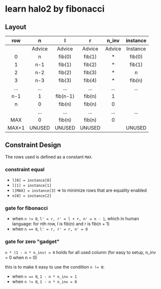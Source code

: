 # learn halo2 by fibonacci
## Layout
|  row  |   n    |    l     |   r    | n_inv  | instance |
|:-----:|:------:|:--------:|:------:|:------:|:--------:|
|       | Advice |  Advice  | Advice | Advice | Instance |
|   0   |   n    |  fib(0)  | fib(1) |   *    |  fib(0)  |
|   1   |  n-1   |  fib(1)  | fib(2) |   *    |  fib(1)  |
|   2   |  n-2   |  fib(2)  | fib(3) |   *    |     n    |
|   3   |  n-3   |  fib(3)  | fib(4) |   *    |  fib(n)  |
|  ...  |  ...   |   ...    |  ...   |  ...   |    ...   |
|  n-1  |   1    | fib(n-1) | fib(n) |   1    |          |
|   n   |   0    |  fib(n)  | fib(n) |   0    |          |
|       |  ...   |   ...    |  ...   |  ...   |    ...   |
|  MAX  |   0    |  fib(n)  | fib(n) |   0    |          |
| MAX+1 | UNUSED |  UNUSED  | UNUSED |        |  UNUSED  |

## Constraint Design

The rows used is defined as a constant `MAX`.

### constraint equal

- `l[0] = instance[0]`
- `l[1] = instance[1]`
- `l[MAX] = instance[3]` => to minimize rows that are equality enabled
- `n[0] = instance[2]`

### gate for fibonacci

- when `n != 0`, `l' = r, r' = l + r, n' = n - 1`, which in human language: for nth row, l is fib(n) and r is fib(n + 1)
- when `n == 0`, `l' = r, r' = r, n' = 0`

### gate for zero "gadget"

`n * (1 - n * n_inv) = 0` holds for all used column (for easy to setup, n_inv = 0 when n = 0)

this is to make it easy to use the condition `n != 0`:
- when `n == 0`, `1 - n * n_inv = 1`
- when `n != 0`, `1 - n * n_inv = 0`